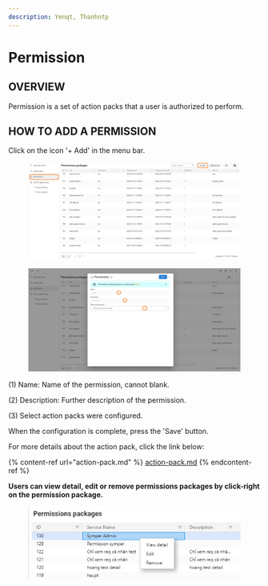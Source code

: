 ```yaml
---
description: Yenqt, Thanhntp
---
```


# Permission

## OVERVIEW

Permission is a set of action packs that a user is authorized to perform.

## HOW TO ADD A PERMISSION

Click on the icon '+ Add' in the menu bar.

<figure><img src="../../.gitbook/assets/image (21).png" alt=""><figcaption></figcaption></figure>

<figure><img src="../../.gitbook/assets/image (15) (4).png" alt=""><figcaption></figcaption></figure>

(1) Name: Name of the permission, cannot blank.

(2) Description: Further description of the permission.

(3) Select action packs were configured.

When the configuration is complete, press the 'Save' button.

For more details about the action pack, click the link below:

{% content-ref url="action-pack.md" %}
[action-pack.md](action-pack.md)
{% endcontent-ref %}

**Users can view detail, edit or remove permissions packages by click-right on the permission package.**

<figure><img src="../../.gitbook/assets/image (42).png" alt=""><figcaption></figcaption></figure>
